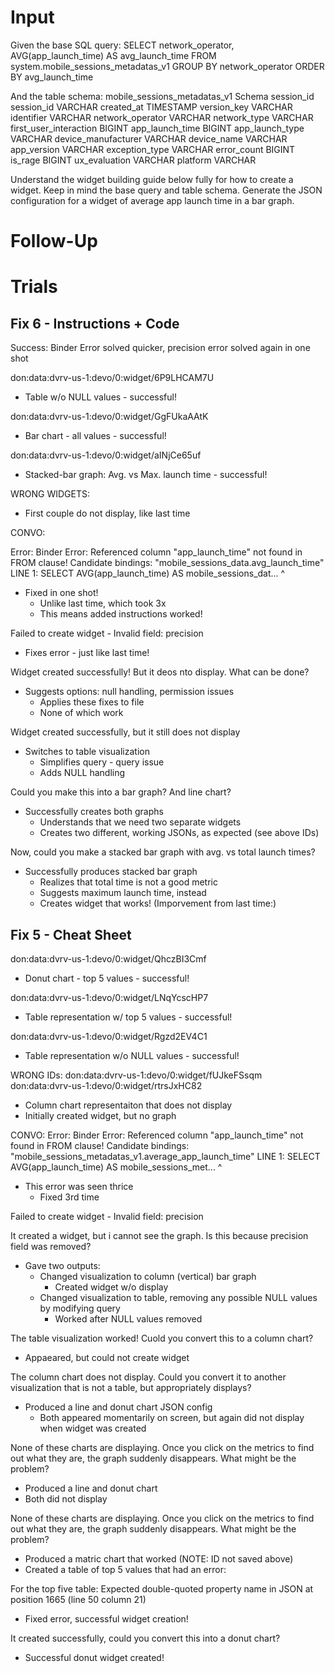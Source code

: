 # Input

Given the base SQL query:
SELECT network_operator, AVG(app_launch_time) AS avg_launch_time
FROM system.mobile_sessions_metadatas_v1
GROUP BY network_operator ORDER BY avg_launch_time

And the table schema: mobile_sessions_metadatas_v1
Schema
session_id
session_id
VARCHAR
created_at
TIMESTAMP
version_key
VARCHAR
identifier
VARCHAR
network_operator
VARCHAR
network_type
VARCHAR
first_user_interaction
BIGINT
app_launch_time
BIGINT
app_launch_type
VARCHAR
device_manufacturer
VARCHAR
device_name
VARCHAR
app_version
VARCHAR
exception_type
VARCHAR
error_count
BIGINT
is_rage
BIGINT
ux_evaluation
VARCHAR
platform
VARCHAR

Understand the widget building guide below fully for how to create a widget. Keep in mind the base query and table schema. Generate the JSON configuration for a widget of average app launch time in a bar graph.

# Follow-Up

 <paste error here>

# Trials

## Fix 6 - Instructions + Code

Success: Binder Error solved quicker, precision error solved again in one shot

don:data:dvrv-us-1:devo/0:widget/6P9LHCAM7U

- Table w/o NULL values - successful!

don:data:dvrv-us-1:devo/0:widget/GgFUkaAAtK

- Bar chart - all values - successful!

don:data:dvrv-us-1:devo/0:widget/aINjCe65uf

- Stacked-bar graph: Avg. vs Max. launch time - successful!

WRONG WIDGETS:

- First couple do not display, like last time

CONVO:

Error: Binder Error: Referenced column "app_launch_time" not found in FROM clause! Candidate bindings: "mobile_sessions_data.avg_launch_time" LINE 1: SELECT AVG(app_launch_time) AS mobile_sessions_dat... ^

- Fixed in one shot!
  - Unlike last time, which took 3x
  - This means added instructions worked!

Failed to create widget - Invalid field: precision

- Fixes error - just like last time!

Widget created successfully! But it deos nto display. What can be done?

- Suggests options: null handling, permission issues
  - Applies these fixes to file
  - None of which work

Widget created successfully, but it still does not display

- Switches to table visualization
  - Simplifies query - query issue
  - Adds NULL handling

Could you make this into a bar graph? And line chart?

- Successfully creates both graphs
  - Understands that we need two separate widgets
  - Creates two different, working JSONs, as expected (see above IDs)

Now, could you make a stacked bar graph with avg. vs total launch times?

- Successfully produces stacked bar graph
  - Realizes that total time is not a good metric
  - Suggests maximum launch time, instead
  - Creates widget that works! (Imporvement from last time:)

## Fix 5 - Cheat Sheet

don:data:dvrv-us-1:devo/0:widget/QhczBI3Cmf

- Donut chart - top 5 values - successful!

don:data:dvrv-us-1:devo/0:widget/LNqYcscHP7

- Table representation w/ top 5 values - successful!

don:data:dvrv-us-1:devo/0:widget/Rgzd2EV4C1

- Table representation w/o NULL values - successful!

WRONG IDs:
don:data:dvrv-us-1:devo/0:widget/fUJkeFSsqm
don:data:dvrv-us-1:devo/0:widget/rtrsJxHC82

- Column chart representaiton that does not display
- Initially created widget, but no graph

CONVO:
Error: Binder Error: Referenced column "app_launch_time" not found in FROM clause! Candidate bindings: "mobile_sessions_metadatas_v1.average_app_launch_time" LINE 1: SELECT AVG(app_launch_time) AS mobile_sessions_met... ^

- This error was seen thrice
  - Fixed 3rd time

Failed to create widget - Invalid field: precision

It created a widget, but i cannot see the graph. Is this because precision field was removed?

- Gave two outputs:
  - Changed visualization to column (vertical) bar graph
    - Created widget w/o display
  - Changed visualization to table, removing any possible NULL values by modifying query
    - Worked after NULL values removed

The table visualization worked! Cuold you convert this to a column chart?

- Appaeared, but could not create widget

The column chart does not display. Could you convert it to another visualization that is not a table, but appropriately displays?

- Produced a line and donut chart JSON config
  - Both appeared momentarily on screen, but again did not display when widget was created

None of these charts are displaying. Once you click on the metrics to find out what they are, the graph suddenly disappears. What might be the problem?

- Produced a line and donut chart
- Both did not display

None of these charts are displaying. Once you click on the metrics to find out what they are, the graph suddenly disappears. What might be the problem?

- Produced a matric chart that worked (NOTE: ID not saved above)
- Created a table of top 5 values that had an error:

For the top five table:
Expected double-quoted property name in JSON at position 1665 (line 50 column 21)

- Fixed error, successful widget creation!

It created successfully, could you convert this into a donut chart?

- Successful donut widget created!
